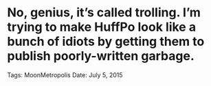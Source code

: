 # No, genius, it’s called trolling. I’m trying to make HuffPo look like a bunch of idiots by getting them to publish poorly-written garbage.

Tags: MoonMetropolis
Date: July 5, 2015